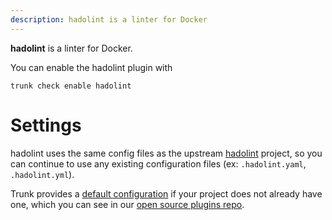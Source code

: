 ```yaml
---
description: hadolint is a linter for Docker
---
```


**hadolint** is a linter for Docker.

You can enable the hadolint plugin with

```shell
trunk check enable hadolint
```

# Settings

hadolint uses the same config files as the
upstream [hadolint](https://github.com/hadolint/hadolint#readme) project, so you can continue to use any
existing configuration files (ex: `.hadolint.yaml`, `.hadolint.yml`).
    

Trunk provides a [default configuration](https://github.com/trunk-io/plugins/tree/main/linters/hadolint) if your project does not already have one,
which you can see in our [open source plugins repo](https://github.com/trunk-io/plugins/tree/main).
